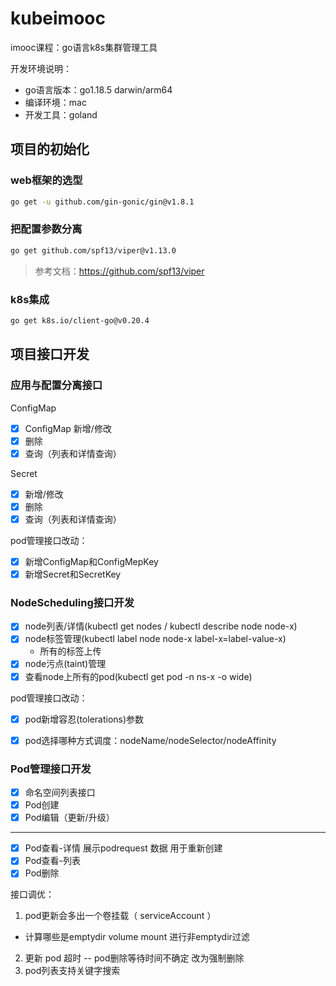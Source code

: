 # kubeimooc

imooc课程：go语言k8s集群管理工具

开发环境说明：
- go语言版本：go1.18.5 darwin/arm64
- 编译环境：mac
- 开发工具：goland

## 项目的初始化

### web框架的选型
```bash
go get -u github.com/gin-gonic/gin@v1.8.1
```

### 把配置参数分离

```bash
go get github.com/spf13/viper@v1.13.0
```

> 参考文档：https://github.com/spf13/viper

### k8s集成

```bash
go get k8s.io/client-go@v0.20.4
```

## 项目接口开发


### 应用与配置分离接口

ConfigMap
- [x] ConfigMap 新增/修改
- [x] 删除
- [x] 查询（列表和详情查询） 

Secret
- [x] 新增/修改
- [x] 删除
- [x] 查询（列表和详情查询）

pod管理接口改动：
- [x] 新增ConfigMap和ConfigMepKey
- [x] 新增Secret和SecretKey

### NodeScheduling接口开发
- [x] node列表/详情(kubectl get nodes / kubectl describe node node-x)
- [x] node标签管理(kubectl label node node-x label-x=label-value-x)
    - 所有的标签上传
- [x] node污点(taint)管理
- [x] 查看node上所有的pod(kubectl get pod -n ns-x -o wide)

pod管理接口改动：
- [x] pod新增容忍(tolerations)参数
- [x] pod选择哪种方式调度：nodeName/nodeSelector/nodeAffinity


### Pod管理接口开发
- [x] 命名空间列表接口
- [x] Pod创建
- [x] Pod编辑（更新/升级）
---
- [x] Pod查看-详情
    展示podrequest 数据 用于重新创建
- [x] Pod查看-列表
- [x] Pod删除

接口调优：
1. pod更新会多出一个卷挂载（ serviceAccount ）
- 计算哪些是emptydir volume mount 进行非emptydir过滤
2. 更新 pod 超时 -- pod删除等待时间不确定 改为强制删除
3. pod列表支持关键字搜索
